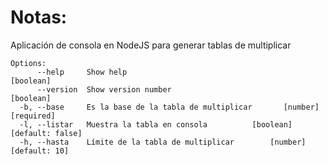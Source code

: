 # Notas:
Aplicación de consola en NodeJS para generar tablas de multiplicar

```
Options:
      --help     Show help                                             [boolean]
      --version  Show version number                                   [boolean]
  -b, --base     Es la base de la tabla de multiplicar       [number] [required]
  -l, --listar   Muestra la tabla en consola          [boolean] [default: false]
  -h, --hasta    Límite de la tabla de multiplicar        [number] [default: 10]
  ```